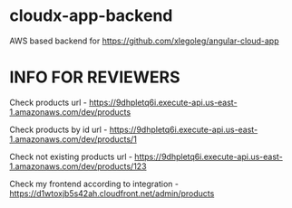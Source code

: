 # cloudx-app-backend
AWS based backend for https://github.com/xlegoleg/angular-cloud-app

# INFO FOR REVIEWERS

Check products url - https://9dhpletq6i.execute-api.us-east-1.amazonaws.com/dev/products

Check products by id url - https://9dhpletq6i.execute-api.us-east-1.amazonaws.com/dev/products/1

Check not existing products url - https://9dhpletq6i.execute-api.us-east-1.amazonaws.com/dev/products/123

Check my frontend according to integration - https://d1wtoxjb5s42ah.cloudfront.net/admin/products